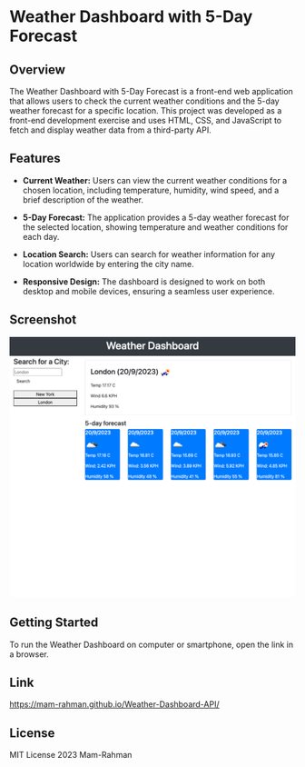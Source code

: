 # Weather Dashboard with 5-Day Forecast 


## Overview

The Weather Dashboard with 5-Day Forecast is a front-end web application that allows users to check the current weather conditions and the 5-day weather forecast for a specific location. This project was developed as a front-end development exercise and uses HTML, CSS, and JavaScript to fetch and display weather data from a third-party API.

## Features

- **Current Weather:** Users can view the current weather conditions for a chosen location, including temperature, humidity, wind speed, and a brief description of the weather.

- **5-Day Forecast:** The application provides a 5-day weather forecast for the selected location, showing temperature and weather conditions for each day.

- **Location Search:** Users can search for weather information for any location worldwide by entering the city name.

- **Responsive Design:** The dashboard is designed to work on both desktop and mobile devices, ensuring a seamless user experience.

## Screenshot

![screenshot of index.html](./assets/images/screenshot.png)

## Getting Started

To run the Weather Dashboard on computer or smartphone, open the link in a browser.

## Link
https://mam-rahman.github.io/Weather-Dashboard-API/

## License
MIT License 
2023 Mam-Rahman